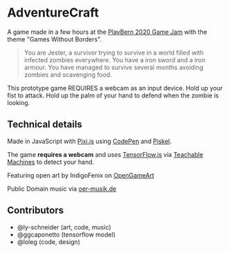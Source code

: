 # AdventureCraft

A game made in a few hours at the [PlayBern 2020 Game Jam](https://itch.io/jam/playbern) with the theme "Games Without Borders".

> You are Jester, a survivor trying to survive in a world filled with infected zombies everywhere. You have a iron sword and a iron armour. You have managed to survive several months avoiding zombies and scavenging food.

This prototype game REQUIRES a webcam as an input device. Hold up your fist to attack. Hold up the palm of your hand to defend when the zombie is looking.

## Technical details

Made in JavaScript with [Pixi.js](https://pixijs.download) using [CodePen](https://codepen.io/) and [Piskel](https://www.piskelapp.com/).

The game **requires a webcam** and uses [TensorFlow.js](https://www.tensorflow.org/js) via [Teachable Machines](https://teachablemachine.withgoogle.com/) to detect your hand.

Featuring open art by IndigoFenix on [OpenGameArt](https://opengameart.org/content/npc-jester)

Public Domain music via [oer-musik.de](http://cc0.oer-musik.de/musik/selection?id=b)

## Contributors

- @ly-schneider (art, code, music)
- @ggcaponetto (tensorflow model)
- @loleg (code, design)